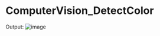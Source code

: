 # ComputerVision_DetectColor
Output:
![image](https://user-images.githubusercontent.com/98166568/201567044-f9411617-8ae5-429b-a3aa-6d99150b8890.png)
